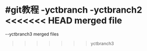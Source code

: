 #git教程
-yctbranch
-yctbranch2
<<<<<<< HEAD
merged file
=======
--yctbranch3
merged files
>>>>>>> yctbranch3

